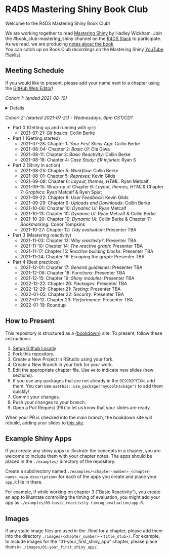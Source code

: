 # R4DS Mastering Shiny Book Club

Welcome to the R4DS Mastering Shiny Book Club!

We are working together to read [Mastering Shiny](https://mastering-shiny.org/) by Hadley Wickham.
Join the #book_club-mastering_shiny channel on the [R4DS Slack](https://r4ds.io/join) to participate.
As we read, we are producing [notes about the book](https://r4ds.github.io/bookclub-mshiny/).  
You can catch up on Book Club recordings on the Mastering Shiny [YouTube Playlist](https://www.youtube.com/playlist?list=PL3x6DOfs2NGi4B1Idnv8MLaUhFwOqfc3h).

## Meeting Schedule

If you would like to present, please add your name next to a chapter using the [GitHub Web Editor](https://youtu.be/d41oc2OMAuI)!

*Cohort 1: (ended 2021-08-10)*

<details>
- Part 1 (Getting started)
  - 2021-02-16: Chapter 1: _Your First Shiny App_: Jerome Ahye
  - 2021-02-23: Chapter 2: _Basic UI_: Matt Curcio
  - 2021-03-02: Chapter 3: _Basic Reactivity_: Priyanka
  - 2021-03-09: Chapter 4: _Case Study: ER injuries_: David Heß
- Part 2 (Shiny in action)
  - 2021-03-16: Chapter 5: _Workflow_: Shamsudeen
  - 2021-03-23: Chapter 6: _Layout, themes, HTML_: Russ Hyde
  - 2021-03-30: _Cancelled_
  - 2021-04-06: Chapter 8: _User Feedback_: Anne Hoffrichter
  - 2021-04-13: Chapter 7: _Graphics_: Jessica Mukiri
  - 2021-04-20: Chapter 10: _Dynamic UI_: Federica Gazzelloni
  - 2021-04-27: Chapter 11: _Bookmarking_: Layla Bouzoubaa
  - 2021-05-04: Chapter 9: _Uploads and Downloads_: Andrew Bates
  - 2021-05-11: Chapter 12: _Tidy evaluation_: Robert Overman
  - 2021-05-18: Interlude - Q&A with Shiny Expert: Colin Fay
- Part 3 (Mastering reactivity)
  - 2021-05-25: Chapter 13: _Why reactivity?_: Andrew Bates
  - 2021-06-01: Chapter 14: _The reactive graph_: Diamantis Sellis
  - 2021-06-08: Chapter 15: _Reactive building blocks_: Russ Hyde
  - 2021-06-15: Chapter 16: _Escaping the graph_: Federica Gazzelloni
- Part 4 (Best practices)
  - 2021-06-22: Chapter 17: _General guidelines_: Presenter TBA
  - 2021-06-29: Chapter 18: _Functions_: Layla Bouzoubaa
  - 2021-07-06: Chapter 19: _Shiny modules_: Andrew MacDonald
  - 2021-07-13: Chapter 20: _Packages_: Presenter TBA
  - 2021-07-20: Chapter 21: _Testing_: Russ Hyde
  - 2021-07-27: Chapter 22: _Security_: Federica Gazzelloni
  - 2021-08-03: Chapter 23: _Performance_: Presenter TBA
  - 2021-08-10: Roundup
</details>


*Cohort 2: (started 2021-07-21) - Wednesdays, 6pm CST/CDT*

- Part 0 (Getting up and running with `git`)
  - 2021-07-21: _Git basics_: Collin Berke
- Part 1 (Getting started)
  - 2021-07-28: Chapter 1: _Your First Shiny App_: Collin Berke
  - 2021-08-04: Chapter 2: _Basic UI_: Ola Giwa
  - 2021-08-11: Chapter 3: _Basic Reactivity_: Collin Berke 
  - 2021-08-18: Chapter 4: _Case Study: ER injuries_: Ryan S
- Part 2 (Shiny in action)
  - 2021-08-25: Chapter 5: _Workflow_: Collin Berke
  - 2021-08-01: Chapter 5: _Reprexes_: Kevin Gilds
  - 2021-09-08: Chapter 6: _Layout, themes, HTML_: Ryan Metcalf
  - 2021-09-15: Wrap-up of Chapter 6: _Layout, themes, HTML_& Chapter 7: _Graphics_: Ryan Metcalf & Ryan Spjut
  - 2021-09-22: Chapter 8: _User Feedback_: Kevin Gilds
  - 2021-09-29: Chapter 9: _Uploads and Downloads_: Collin Berke
  - 2021-10-06: Chapter 10: _Dynamic UI_: Ryan Metcalf
  - 2021-10-13: Chapter 10: _Dynamic UI_: Ryan Metcalf & Collin Berke
  - 2021-10-20: Chapter 10: _Dynamic UI_: Collin Berke & Chapter 11: _Bookmarking_: Conor Tompkins
  - 2021-10-27: Chapter 12: _Tidy evaluation_: Presenter TBA
- Part 3 (Mastering reactivity)
  - 2021-11-03: Chapter 13: _Why reactivity?_: Presenter TBA
  - 2021-11-10: Chapter 14: _The reactive graph_: Presenter TBA
  - 2021-11-17: Chapter 15: _Reactive building blocks_: Presenter TBA
  - 2021-11-24: Chapter 16: _Escaping the graph_: Presenter TBA
- Part 4 (Best practices)
  - 2021-12-01: Chapter 17: _General guidelines_: Presenter TBA
  - 2021-12-08: Chapter 18: _Functions_: Presenter TBA
  - 2021-12-15: Chapter 19: _Shiny modules_: Presenter TBA
  - 2022-12-22: Chapter 20: _Packages_: Presenter TBA
  - 2022-12-29: Chapter 21: _Testing_: Presenter TBA
  - 2022-01-05: Chapter 22: _Security_: Presenter TBA
  - 2022-01-12: Chapter 23: _Performance_: Presenter TBA
  - 2022-01-19: Roundup


## How to Present

This repository is structured as a [{bookdown}](https://CRAN.R-project.org/package=bookdown) site.
To present, follow these instructions:

1. [Setup Github Locally](https://www.youtube.com/watch?v=hNUNPkoledI)
2. Fork this repository.
3. Create a New Project in RStudio using your fork.
4. Create a New Branch in your fork for your work.
5. Edit the appropriate chapter file. Use `##` to indicate new slides (new sections).
6. If you use any packages that are not already in the `DESCRIPTION`, add them. You can use `usethis::use_package("myCoolPackage")` to add them quickly!
7. Commit your changes.
8. Push your changes to your branch.
9. Open a Pull Request (PR) to let us know that your slides are ready.

When your PR is checked into the main branch, the bookdown site will rebuild, adding your slides to [this site](https://r4ds.github.io/bookclub-mshiny/).

## Example Shiny Apps

If you create any shiny apps to illustrate the concepts in a chapter, you are
welcome to include them with your chapter notes. The apps should be placed in
the `./examples/` directory of the repository.

Create a subdirectory named
`./examples/<chapter-number>_<chapter-name>_<app-description>` for each of the
apps you create and place your `app.R` file in there.

For example, if while working on chapter 3 ("Basic Reactivity"), you create an
app to illustrate controlling the timing of evaluation, you might add your app
as `./examples/03-basic_reactivity-timing_evaluation/app.R`.

## Images

If any static image files are used in the .Rmd for a chapter, please add them into the directory
`./images/<chapter_number>-<title_stub>/`. For example, to include images for the "01-your_first_shiny_app" chapter, please place them in `./images/01-your_first_shiny_app/`.
